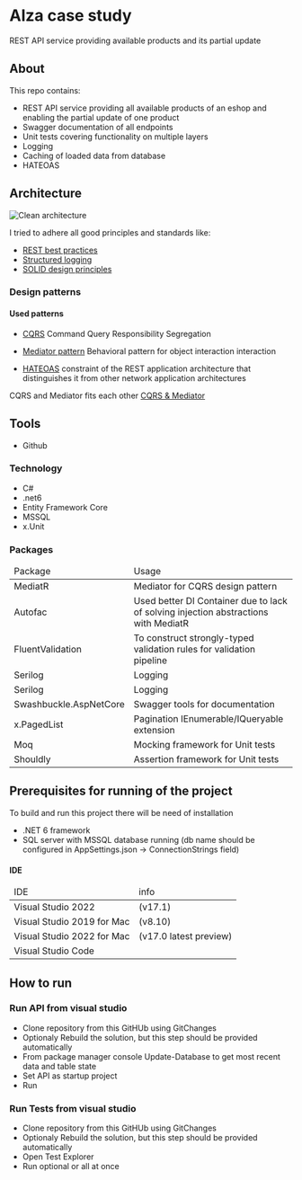 <H1>Alza case study </H1>
REST API service providing available products and its partial update

<h2>About</h2>

This repo contains: 
- REST API service providing all available products of an eshop and enabling the partial update of one product
- Swagger documentation of all endpoints
- Unit tests covering functionality on multiple layers
- Logging
- Caching of loaded data from database
- HATEOAS

<h2>Architecture</h2>

![Clean architecture](https://miro.medium.com/max/256/0*cKlf8Eymfs0hu8-2.png)

I tried to adhere all good principles and standards like:
- [REST best practices](https://www.vinaysahni.com/best-practices-for-a-pragmatic-restful-api?fbclid=IwAR2oTRiYnQI71XZnpRj4DrFHV-TJ5whT-NAGJEqmvENIfbsnXyGHUygQ2K4)
- [Structured logging](https://code-maze.com/structured-logging-in-asp-net-core-with-serilog/)
- [SOLID design principles](https://en.wikipedia.org/wiki/HATEOAS#cite_note-Fielding-Ch5-2)

<h3>Design patterns</h3>

<h4> Used patterns</h4>

- [CQRS](https://docs.microsoft.com/en-us/azure/architecture/patterns/cqrs) Command Query Responsibility Segregation

- [Mediator pattern](https://en.wikipedia.org/wiki/Mediator_pattern) Behavioral pattern for object interaction interaction

- [HATEOAS](https://cs.wikipedia.org/wiki/HATEOAS#cite_note-Fielding-Ch5-2) constraint of the REST application architecture that distinguishes it from other network application architectures

CQRS and Mediator fits each other [CQRS & Mediator](https://medium.com/@darshana-edirisinghe/cqrs-and-mediator-design-patterns-f11d2e9e9c2e)

<h2>Tools</h2>

- Github

<h3>Technology</h3>

- C#
- .net6
- Entity Framework Core
- MSSQL
- x.Unit

<h3>Packages</h3>
<table>
<thead>
  <tr>
    <td>Package</td>
    <td>Usage</td>
  </tr>
</thead>
  <tr>
    <td>MediatR</td>
    <td>Mediator for CQRS design pattern</td>
  </tr>
  <tr>
    <td>Autofac</td>
    <td>Used better DI Container due to lack of solving injection abstractions with MediatR</td>
  </tr>
  <tr>
    <td>FluentValidation</td>
    <td>To construct strongly-typed validation rules for validation pipeline</td>
  </tr>
  <tr>
    <td>Serilog</td>
    <td>Logging</td>
  </tr>
  <tr>
    <td>Serilog</td>
    <td>Logging</td>
  </tr>
  <tr>
    <td>Swashbuckle.AspNetCore</td>
    <td>Swagger tools for documentation</td>
  </tr>
  <tr>
    <td>x.PagedList</td>
    <td>Pagination IEnumerable/IQueryable extension</td>
  </tr>
  <tr>
    <td>Moq</td>
    <td>Mocking framework for Unit tests</td>
  </tr>
  <tr>
    <td>Shouldly</td>
    <td>Assertion framework for Unit tests</td>
  </tr>
</table>

<h2>Prerequisites for running of the project</h2>
To build and run this project there will be need of installation

- .NET 6 framework
- SQL server with MSSQL database running (db name should be configured in AppSettings.json -> ConnectionStrings field) 

<h4>IDE</h4>
<table>
<thead>
  <tr>
    <td>IDE</td>
    <td>info</td>
  </tr>
</thead>
  <tr>
    <td>Visual Studio 2022</td>
    <td>(v17.1)</td>
  </tr>
   <tr>
    <td>Visual Studio 2019 for Mac</td>
    <td>(v8.10)</td>
  </tr>
  <tr>
    <td>Visual Studio 2022 for Mac</td>
    <td>(v17.0 latest preview)</td>
  </tr>
  <tr>
    <td>Visual Studio Code</td>
    <td></td>
  </tr>
</table>
  
<h2>How to run</h2>

<h3>Run API from visual studio</h3>

- Clone repository from this GitHUb using GitChanges
- Optionaly Rebuild the solution, but this step should be provided automatically
- From package manager console Update-Database to get most recent data and table state
- Set API as startup project
- Run

<h3>Run Tests from visual studio</h3>

- Clone repository from this GitHUb using GitChanges
- Optionaly Rebuild the solution, but this step should be provided automatically
- Open Test Explorer
- Run optional or all at once

  
